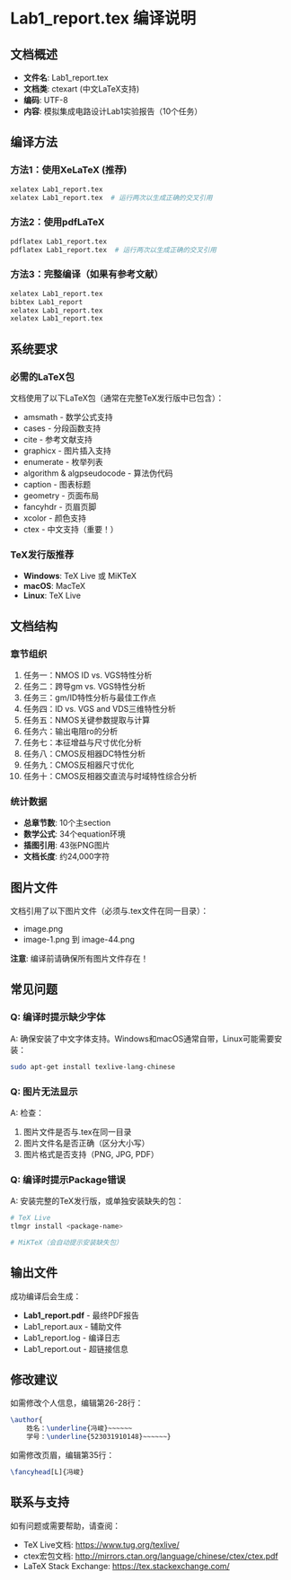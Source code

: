 # Lab1_report.tex 编译说明

## 文档概述
- **文件名**: Lab1_report.tex
- **文档类**: ctexart (中文LaTeX支持)
- **编码**: UTF-8
- **内容**: 模拟集成电路设计Lab1实验报告（10个任务）

## 编译方法

### 方法1：使用XeLaTeX (推荐)
```bash
xelatex Lab1_report.tex
xelatex Lab1_report.tex  # 运行两次以生成正确的交叉引用
```

### 方法2：使用pdfLaTeX
```bash
pdflatex Lab1_report.tex
pdflatex Lab1_report.tex  # 运行两次以生成正确的交叉引用
```

### 方法3：完整编译（如果有参考文献）
```bash
xelatex Lab1_report.tex
bibtex Lab1_report
xelatex Lab1_report.tex
xelatex Lab1_report.tex
```

## 系统要求

### 必需的LaTeX包
文档使用了以下LaTeX包（通常在完整TeX发行版中已包含）：
- amsmath - 数学公式支持
- cases - 分段函数支持
- cite - 参考文献支持
- graphicx - 图片插入支持
- enumerate - 枚举列表
- algorithm & algpseudocode - 算法伪代码
- caption - 图表标题
- geometry - 页面布局
- fancyhdr - 页眉页脚
- xcolor - 颜色支持
- ctex - 中文支持（重要！）

### TeX发行版推荐
- **Windows**: TeX Live 或 MiKTeX
- **macOS**: MacTeX
- **Linux**: TeX Live

## 文档结构

### 章节组织
1. 任务一：NMOS ID vs. VGS特性分析
2. 任务二：跨导gm vs. VGS特性分析
3. 任务三：gm/ID特性分析与最佳工作点
4. 任务四：ID vs. VGS and VDS三维特性分析
5. 任务五：NMOS关键参数提取与计算
6. 任务六：输出电阻ro的分析
7. 任务七：本征增益与尺寸优化分析
8. 任务八：CMOS反相器DC特性分析
9. 任务九：CMOS反相器尺寸优化
10. 任务十：CMOS反相器交直流与时域特性综合分析

### 统计数据
- **总章节数**: 10个主section
- **数学公式**: 34个equation环境
- **插图引用**: 43张PNG图片
- **文档长度**: 约24,000字符

## 图片文件

文档引用了以下图片文件（必须与.tex文件在同一目录）：
- image.png
- image-1.png 到 image-44.png

**注意**: 编译前请确保所有图片文件存在！

## 常见问题

### Q: 编译时提示缺少字体
A: 确保安装了中文字体支持。Windows和macOS通常自带，Linux可能需要安装：
```bash
sudo apt-get install texlive-lang-chinese
```

### Q: 图片无法显示
A: 检查：
1. 图片文件是否与.tex在同一目录
2. 图片文件名是否正确（区分大小写）
3. 图片格式是否支持（PNG, JPG, PDF）

### Q: 编译时提示Package错误
A: 安装完整的TeX发行版，或单独安装缺失的包：
```bash
# TeX Live
tlmgr install <package-name>

# MiKTeX（会自动提示安装缺失包）
```

## 输出文件

成功编译后会生成：
- **Lab1_report.pdf** - 最终PDF报告
- Lab1_report.aux - 辅助文件
- Lab1_report.log - 编译日志
- Lab1_report.out - 超链接信息

## 修改建议

如需修改个人信息，编辑第26-28行：
```latex
\author{
	姓名：\underline{冯峻}~~~~~~
	学号：\underline{523031910148}~~~~~~}
```

如需修改页眉，编辑第35行：
```latex
\fancyhead[L]{冯峻}
```

## 联系与支持

如有问题或需要帮助，请查阅：
- TeX Live文档: https://www.tug.org/texlive/
- ctex宏包文档: http://mirrors.ctan.org/language/chinese/ctex/ctex.pdf
- LaTeX Stack Exchange: https://tex.stackexchange.com/
